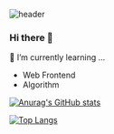 ![header](https://capsule-render.vercel.app/api?color=timeAuto&text=Leekee0905&type=soft)
### Hi there 👋

<!--
**Leekee0905/Leekee0905** is a ✨ _special_ ✨ repository because its `README.md` (this file) appears on your GitHub profile.

Here are some ideas to get you started:

- 🔭 I’m currently working on ...
- 🌱 I’m currently learning ...
- 👯 I’m looking to collaborate on ...
- 🤔 I’m looking for help with ...
- 💬 Ask me about ...
- 📫 How to reach me: ...
- 😄 Pronouns: ...
- ⚡ Fun fact: ...
-->

🌱 I’m currently learning ...
- Web Frontend
- Algorithm

[![Anurag's GitHub stats](https://github-readme-stats.vercel.app/api?username=Leekee0905)](https://github.com/anuraghazra/github-readme-stats)

[![Top Langs](https://github-readme-stats.vercel.app/api/top-langs/?username=Leekee0905&hide=jupyternotebook)](https://github.com/anuraghazra/github-readme-stats)
